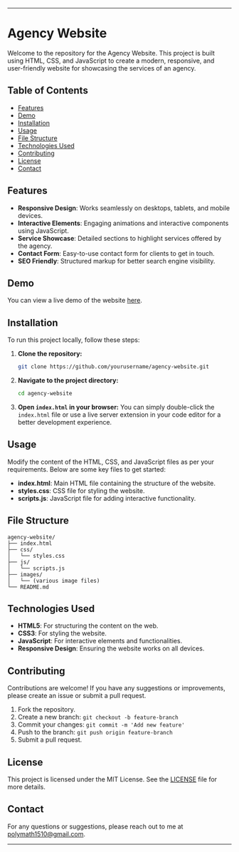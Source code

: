 

---

# Agency Website

Welcome to the repository for the Agency Website. This project is built using HTML, CSS, and JavaScript to create a modern, responsive, and user-friendly website for showcasing the services of an agency.

## Table of Contents
- [Features](#features)
- [Demo](#demo)
- [Installation](#installation)
- [Usage](#usage)
- [File Structure](#file-structure)
- [Technologies Used](#technologies-used)
- [Contributing](#contributing)
- [License](#license)
- [Contact](#contact)

## Features
- **Responsive Design**: Works seamlessly on desktops, tablets, and mobile devices.
- **Interactive Elements**: Engaging animations and interactive components using JavaScript.
- **Service Showcase**: Detailed sections to highlight services offered by the agency.
- **Contact Form**: Easy-to-use contact form for clients to get in touch.
- **SEO Friendly**: Structured markup for better search engine visibility.

## Demo
You can view a live demo of the website [here](#).

## Installation
To run this project locally, follow these steps:

1. **Clone the repository:**
   ```sh
   git clone https://github.com/yourusername/agency-website.git
   ```

2. **Navigate to the project directory:**
   ```sh
   cd agency-website
   ```

3. **Open `index.html` in your browser:**
   You can simply double-click the `index.html` file or use a live server extension in your code editor for a better development experience.

## Usage
Modify the content of the HTML, CSS, and JavaScript files as per your requirements. Below are some key files to get started:

- **index.html**: Main HTML file containing the structure of the website.
- **styles.css**: CSS file for styling the website.
- **scripts.js**: JavaScript file for adding interactive functionality.

## File Structure
```
agency-website/
├── index.html
├── css/
│   └── styles.css
├── js/
│   └── scripts.js
├── images/
│   └── (various image files)
└── README.md
```

## Technologies Used
- **HTML5**: For structuring the content on the web.
- **CSS3**: For styling the website.
- **JavaScript**: For interactive elements and functionalities.
- **Responsive Design**: Ensuring the website works on all devices.

## Contributing
Contributions are welcome! If you have any suggestions or improvements, please create an issue or submit a pull request. 

1. Fork the repository.
2. Create a new branch: `git checkout -b feature-branch`
3. Commit your changes: `git commit -m 'Add new feature'`
4. Push to the branch: `git push origin feature-branch`
5. Submit a pull request.

## License
This project is licensed under the MIT License. See the [LICENSE](LICENSE) file for more details.

## Contact
For any questions or suggestions, please reach out to me at polymath1510@gmail.com.

---
